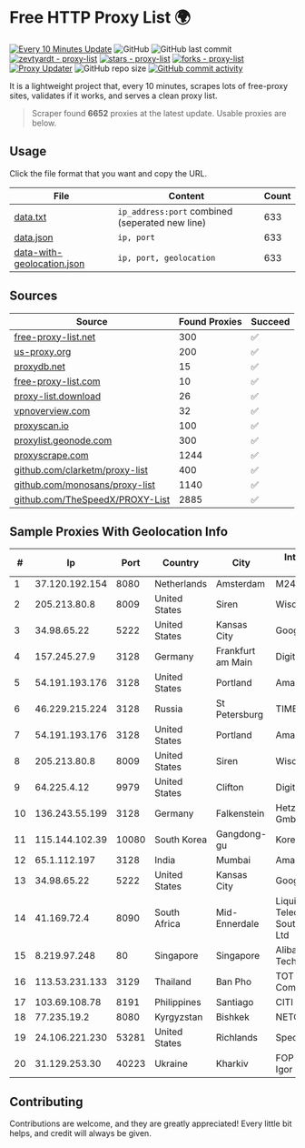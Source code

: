 
# Free HTTP Proxy List 🌍

[![Every 10 Minutes Update](https://github.com/mertguvencli/http-proxy-list/actions/workflows/main.yml/badge.svg?branch=main)](https://github.com/mertguvencli/http-proxy-list/actions/workflows/main.yml)
![GitHub](https://img.shields.io/github/license/mertguvencli/http-proxy-list)
![GitHub last commit](https://img.shields.io/github/last-commit/mertguvencli/http-proxy-list)
[![zevtyardt - proxy-list](https://img.shields.io/static/v1?label=zevtyardt&message=proxy-list&color=blue&logo=github)](https://github.com/zevtyardt/proxy-list "Go to GitHub repo")
[![stars - proxy-list](https://img.shields.io/github/stars/zevtyardt/proxy-list?style=social)](https://github.com/zevtyardt/proxy-list)
[![forks - proxy-list](https://img.shields.io/github/forks/zevtyardt/proxy-list?style=social)](https://github.com/zevtyardt/proxy-list)
[![Proxy Updater](https://github.com/zevtyardt/proxy-list/workflows/Proxy%20Updater/badge.svg)](https://github.com/zevtyardt/proxy-list/actions?query=workflow:"Proxy+Updater")
![GitHub repo size](https://img.shields.io/github/repo-size/zevtyardt/proxy-list)
[![GitHub commit activity](https://img.shields.io/github/commit-activity/m/zevtyardt/proxy-list?logo=commits)](https://github.com/zevtyardt/proxy-list/commits/main)

It is a lightweight project that, every 10 minutes, scrapes lots of free-proxy sites, validates if it works, and serves a clean proxy list.

> Scraper found **6652** proxies at the latest update. Usable proxies are below.

## Usage

Click the file format that you want and copy the URL.

|File|Content|Count|
|----|-------|-----|
|[data.txt](https://raw.githubusercontent.com/mertguvencli/http-proxy-list/main/proxy-list/data.txt)|`ip_address:port` combined (seperated new line)|633|
|[data.json](https://raw.githubusercontent.com/mertguvencli/http-proxy-list/main/proxy-list/data.json)|`ip, port`|633|
|[data-with-geolocation.json](https://raw.githubusercontent.com/mertguvencli/http-proxy-list/main/proxy-list/data-with-geolocation.json)|`ip, port, geolocation`|633|

## Sources

|Source|Found Proxies|Succeed|
|------|-------------|-------|
|[free-proxy-list.net](https://free-proxy-list.net)|300|✅|
|[us-proxy.org](https://www.us-proxy.org)|200|✅|
|[proxydb.net](http://proxydb.net)|15|✅|
|[free-proxy-list.com](https://free-proxy-list.com/?page=&port=&type%5B%5D=http&type%5B%5D=https&up_time=0&search=Search)|10|✅|
|[proxy-list.download](https://www.proxy-list.download/HTTP)|26|✅|
|[vpnoverview.com](https://vpnoverview.com/privacy/anonymous-browsing/free-proxy-servers)|32|✅|
|[proxyscan.io](https://www.proxyscan.io)|100|✅|
|[proxylist.geonode.com](https://proxylist.geonode.com/api/proxy-list?limit=300&page=1&sort_by=lastChecked&sort_type=desc&protocols=http,https)|300|✅|
|[proxyscrape.com](https://api.proxyscrape.com/v2/?request=displayproxies&protocol=http&timeout=10000&country=all&ssl=all&anonymity=all)|1244|✅|
|[github.com/clarketm/proxy-list](https://raw.githubusercontent.com/clarketm/proxy-list/master/proxy-list-raw.txt)|400|✅|
|[github.com/monosans/proxy-list](https://raw.githubusercontent.com/monosans/proxy-list/main/proxies/http.txt)|1140|✅|
|[github.com/TheSpeedX/PROXY-List](https://raw.githubusercontent.com/TheSpeedX/PROXY-List/master/http.txt)|2885|✅|


## Sample Proxies With Geolocation Info

|#|Ip|Port|Country|City|Internet Service Provider|
|-|--|----|-------|----|-------------------------|
|1|37.120.192.154|8080|Netherlands|Amsterdam|M247 Europe SRL|
|2|205.213.80.8|8009|United States|Siren|WiscNet|
|3|34.98.65.22|5222|United States|Kansas City|Google LLC|
|4|157.245.27.9|3128|Germany|Frankfurt am Main|DigitalOcean, LLC|
|5|54.191.193.176|3128|United States|Portland|Amazon.com, Inc.|
|6|46.229.215.224|3128|Russia|St Petersburg|TIMEWEB|
|7|54.191.193.176|3128|United States|Portland|Amazon.com, Inc.|
|8|205.213.80.8|8009|United States|Siren|WiscNet|
|9|64.225.4.12|9979|United States|Clifton|DigitalOcean, LLC|
|10|136.243.55.199|3128|Germany|Falkenstein|Hetzner Online GmbH|
|11|115.144.102.39|10080|South Korea|Gangdong-gu|Korea Telecom|
|12|65.1.112.197|3128|India|Mumbai|Amazon.com|
|13|34.98.65.22|5222|United States|Kansas City|Google LLC|
|14|41.169.72.4|8090|South Africa|Mid-Ennerdale|Liquid Telecommunications South Africa (Pty) Ltd|
|15|8.219.97.248|80|Singapore|Singapore|Alibaba (US) Technology Co., Ltd.|
|16|113.53.231.133|3129|Thailand|Ban Pho|TOT Public Company Limited|
|17|103.69.108.78|8191|Philippines|Santiago|CITI Cableworld Inc.|
|18|77.235.19.2|8080|Kyrgyzstan|Bishkek|NETCOM|
|19|24.106.221.230|53281|United States|Richlands|Spectrum|
|20|31.129.253.30|40223|Ukraine|Kharkiv|FOP Samoilenko Igor Olegovich|



## Contributing

Contributions are welcome, and they are greatly appreciated! Every
little bit helps, and credit will always be given.

